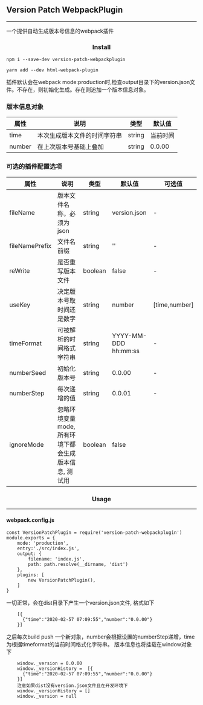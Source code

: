 
## Version Patch WebpackPlugin
***
一个提供自动生成版本号信息的webpack插件

### <center>Install</center>
`
npm i --save-dev version-patch-webpackplugin
`

`
yarn add --dev html-webpack-plugin
` 

插件默认会在webpack mode:production时,检查output目录下的version.json文件。不存在，则初始化生成。存在则追加一个版本信息对象。

### 版本信息对象
| 属性          |      说明           | 类型 | 默认值   |
| ------------ | ---------------------- | ------- |------- | 
| time         |  本次生成版本文件的时间字符串   | string | 当前时间 |
|number   |  在上次版本号基础上叠加  | string | 0.0.00  |

### 可选的插件配置选项
| 属性          |      说明           | 类型 | 默认值   | 可选值 |
| ------------ | ---------------------- | ------- |------- | ------- | 
| fileName         |  版本文件名称，必须为json   | string | version.json | - |
| fileNamePrefix   |  文件名前缀  | string | ''  | - |
| reWrite | 是否重写版本文件 | boolean | false | - |
| useKey | 决定版本号取时间还是数字 | string  | number | [time,number] |
| timeFormat | 可被解析的时间格式字符串 | string | YYYY-MM-DDD hh:mm:ss | - |
| numberSeed | 初始化版本号 | string | 0.0.00 | - |
| numberStep | 每次递增的值 | string | 0.0.01 | - |
| ignoreMode | 忽略环境变量mode, 所有环境下都会生成版本信息, 测试用 | boolean | false| 

### <center>Usage</center>
***
#### webpack.config.js

```
const VersionPatchPlugin = require('version-patch-webpackplugin')
module.exports = {
    mode: 'production',
    entry:'./src/index.js',
    output: {
        filename: 'index.js',
        path: path.resolve(__dirname, 'dist')
    },
    plugins: [
        new VersionPatchPlugin(),
    ]
}
```
一切正常，会在dist目录下产生一个version.json文件, 格式如下
```
    [{
      {"time":"2020-02-57 07:09:55","number":"0.0.00"}
    }]
```
之后每次build push 一个新对象，number会根据设置的numberStep递增，time为根据timeformat的当前时间格式化字符串。
版本信息也将挂载在window对象下
```
    window._version = 0.0.00
    window._versionHistory =  [{
      {"time":"2020-02-57 07:09:55","number":"0.0.00"}
    }]
    注意如果dist没有version.json文件且在开发环境下
    window._versionHistory = [] 
    window._version = null
```
